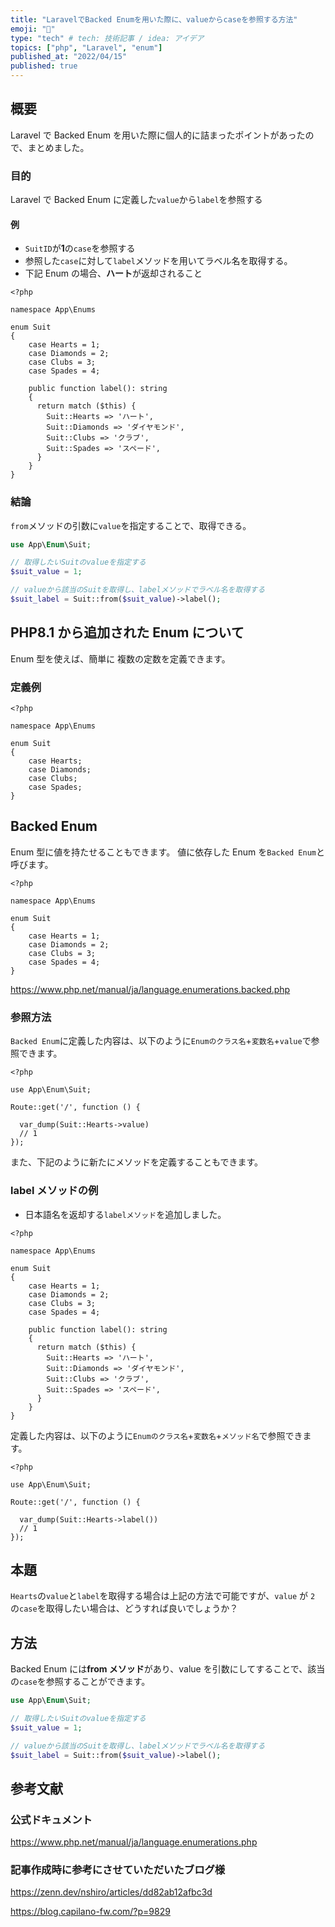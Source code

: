 ```yaml
---
title: "LaravelでBacked Enumを用いた際に、valueからcaseを参照する方法"
emoji: "🦔"
type: "tech" # tech: 技術記事 / idea: アイデア
topics: ["php", "Laravel", "enum"]
published_at: "2022/04/15"
published: true
---
```


## 概要

Laravel で Backed Enum を用いた際に個人的に詰まったポイントがあったので、まとめました。

### 目的

Laravel で Backed Enum に定義した`value`から`label`を参照する

#### 例

- `SuitID`が**1**の`case`を参照する
- 参照した`case`に対して`label`メソッドを用いてラベル名を取得する。
- 下記 Enum の場合、**ハート**が返却されること

```php:app/Enums/Suit.php
<?php

namespace App\Enums

enum Suit
{
    case Hearts = 1;
    case Diamonds = 2;
    case Clubs = 3;
    case Spades = 4;

    public function label(): string
    {
      return match ($this) {
        Suit::Hearts => 'ハート',
        Suit::Diamonds => 'ダイヤモンド',
        Suit::Clubs => 'クラブ',
        Suit::Spades => 'スペード',
      }
    }
}
```

### 結論

`from`メソッドの引数に`value`を指定することで、取得できる。

```php
use App\Enum\Suit;

// 取得したいSuitのvalueを指定する
$suit_value = 1;

// valueから該当のSuitを取得し、labelメソッドでラベル名を取得する
$suit_label = Suit::from($suit_value)->label();
```

## PHP8.1 から追加された Enum について

Enum 型を使えば、簡単に 複数の定数を定義できます。

### 定義例

```php:app/Enums/Suit.php
<?php

namespace App\Enums

enum Suit
{
    case Hearts;
    case Diamonds;
    case Clubs;
    case Spades;
}
```

## Backed Enum

Enum 型に値を持たせることもできます。
値に依存した Enum を`Backed Enum`と呼びます。

```php:app/Enums/Suit.php
<?php

namespace App\Enums

enum Suit
{
    case Hearts = 1;
    case Diamonds = 2;
    case Clubs = 3;
    case Spades = 4;
}
```

https://www.php.net/manual/ja/language.enumerations.backed.php

### 参照方法

`Backed Enum`に定義した内容は、以下のように`Enumのクラス名`+`変数名`+`value`で参照できます。

```php:routes/web.php
<?php

use App\Enum\Suit;

Route::get('/', function () {

  var_dump(Suit::Hearts->value)
  // 1
});
```

また、下記のように新たにメソッドを定義することもできます。

### label メソッドの例

- 日本語名を返却する`labelメソッド`を追加しました。

```php:app/Enums/Suit.php
<?php

namespace App\Enums

enum Suit
{
    case Hearts = 1;
    case Diamonds = 2;
    case Clubs = 3;
    case Spades = 4;

    public function label(): string
    {
      return match ($this) {
        Suit::Hearts => 'ハート',
        Suit::Diamonds => 'ダイヤモンド',
        Suit::Clubs => 'クラブ',
        Suit::Spades => 'スペード',
      }
    }
}
```

定義した内容は、以下のように`Enumのクラス名`+`変数名`+`メソッド名`で参照できます。

```php:routes/web.php
<?php

use App\Enum\Suit;

Route::get('/', function () {

  var_dump(Suit::Hearts->label())
  // 1
});
```

## 本題

`Hearts`の`value`と`label`を取得する場合は上記の方法で可能ですが、`value` が `2` の`case`を取得したい場合は、どうすれば良いでしょうか？

## 方法

Backed Enum には**from メソッド**があり、value を引数にしてすることで、該当の`case`を参照することができます。

```php
use App\Enum\Suit;

// 取得したいSuitのvalueを指定する
$suit_value = 1;

// valueから該当のSuitを取得し、labelメソッドでラベル名を取得する
$suit_label = Suit::from($suit_value)->label();
```

## 参考文献

### 公式ドキュメント

https://www.php.net/manual/ja/language.enumerations.php

### 記事作成時に参考にさせていただいたブログ様

https://zenn.dev/nshiro/articles/dd82ab12afbc3d

https://blog.capilano-fw.com/?p=9829
